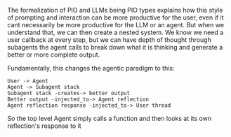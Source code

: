 The formalization of PIO and LLMs being PIO types explains how this style of prompting and interaction can be more productive for the user, even if it cant necessarily be more productive for the LLM or an agent. But when we understand that, we can then create a nested system. We know we need a user callback at every step, but we can have depth of thought through subagents the agent calls to break down what it is thinking and generate a better or more complete output.

Fundamentally, this changes the agentic paradigm to this:
```
User -> Agent
Agent -> Subagent stack
Subagent stack -creates-> better output
Better output -injected_to-> Agent reflection
Agent reflection response -injected_to-> User thread
```
So the top level Agent simply calls a function and then looks at its own reflection's response to it
